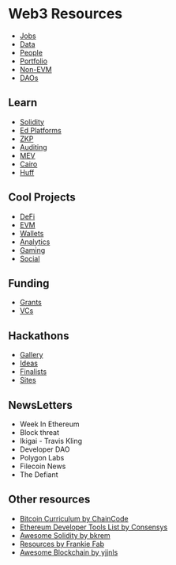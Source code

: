 # Web3 Resources 

- [Jobs](https://github.com/nullity00/web3-resources/blob/main/Other/Jobs.md) 
- [Data](https://github.com/nullity00/web3-resources/blob/main/Data/Sites.md) 
- [People](https://twitter.com/nullity00/following) 
- [Portfolio](https://github.com/nullity00/web3-resources/blob/main/Other/Portfolio.md) 
- [Non-EVM](https://github.com/nullity00/web3-resources/blob/main/Other/Non-EVM.md) 
- [DAOs](https://github.com/nullity00/List-of-DAOs)


## Learn

- [Solidity](https://github.com/nullity00/web3-resources/blob/main/Learning/Solidity/Solidity.md)
- [Ed Platforms](https://github.com/nullity00/web3-resources/blob/main/Learning/Edplatforms.md)
- [ZKP](https://github.com/nullity00/web3-resources/blob/main/Learning/ZK/ZK.md)
- [Auditing](https://github.com/nullity00/web3-resources/blob/main/Learning/Audits-Security.md)
- [MEV](https://github.com/nullity00/web3-resources/blob/main/Learning/MEV-Bots.md)
- [Cairo](https://github.com/nullity00/web3-resources/blob/main/Learning/Cairo.md)
- [Huff](https://github.com/nullity00/web3-resources/blob/main/Learning/Huff.md)



## Cool Projects

- [DeFi](https://github.com/nullity00/web3-resources/blob/main/Cool%20Projects/DeFi.md)
- [EVM](https://github.com/nullity00/web3-resources/blob/main/Cool%20Projects/EVM.md)
- [Wallets](https://github.com/nullity00/web3-resources/blob/main/Cool%20Projects/Wallet.md)
- [Analytics](https://github.com/nullity00/web3-resources/blob/main/Cool%20Projects/Analytics.md)
- [Gaming](https://github.com/nullity00/web3-resources/blob/main/Cool%20Projects/Gaming.md)
- [Social](https://github.com/nullity00/web3-resources/blob/main/Cool%20Projects/Social.md)


## Funding

- [Grants](https://github.com/nullity00/web3-resources/blob/main/Funding/Grants.md)
- [VCs](https://github.com/nullity00/web3-resources/blob/main/Funding/VCs.md)


## Hackathons

- [Gallery](https://github.com/nullity00/Hackathon-projects)
- [Ideas](https://github.com/nullity00/web3-resources/blob/main/Hackathon/Ideas.md)
- [Finalists](https://github.com/nullity00/web3-resources/blob/main/Hackathon/Winners.md)
- [Sites](https://github.com/nullity00/web3-resources/blob/main/Hackathon/Sites.md)


## NewsLetters

- Week In Ethereum
- Block threat
- Ikigai - Travis Kling
- Developer DAO
- Polygon Labs
- Filecoin News
- The Defiant

## Other resources

- [Bitcoin Curriculum by ChainCode](https://github.com/chaincodelabs/bitcoin-curriculum)
- [Ethereum Developer Tools List by Consensys](https://github.com/ConsenSys/ethereum-developer-tools-list)
- [Awesome Solidity by bkrem](https://github.com/bkrem/awesome-solidity)
- [Resources by Frankie Fab](https://github.com/frankiefab100/Blockchain-Development-Resources)
- [Awesome Blockchain by yjjnls](https://github.com/yjjnls/awesome-blockchain)


